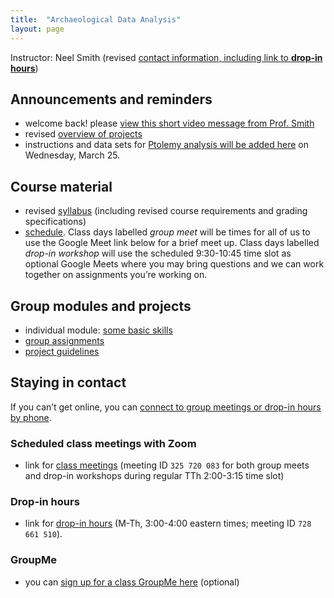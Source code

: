 ```yaml
---
title:  "Archaeological Data Analysis"
layout: page
---
```



Instructor: Neel Smith (revised [contact information, including link to **drop-in hours**](http://neelsmith.info/holycross/contact/))



## Announcements and reminders

- welcome back! please [view this short video message from Prof. Smith](videos/welcome.mp4)
- revised [overview of projects](projects/)
- instructions and data sets for [Ptolemy analysis will be added here](labs/ptolemy/) on Wednesday, March 25.



## Course material

- revised [syllabus](syllabus/) (including revised course requirements and grading specifications)
- [schedule](schedule/). Class days labelled *group meet* will be times for all of us to use the Google Meet link below for a brief meet up. Class days labelled *drop-in workshop* will use the scheduled 9:30-10:45 time slot as optional Google Meets where you may bring questions and we can work together on assignments you’re working on.


## Group modules and projects


- individual module:  [some basic skills](labs/analysis-basics/)
- [group assignments](labs/)
- [project guidelines](projects/)



## Staying in contact

If you can’t get online, you can [connect to group meetings or drop-in hours by phone](phone-options/).

### Scheduled class meetings with Zoom

- link for [class meetings](https://holycross.zoom.us/j/325720083) (meeting ID `325 720 083` for both group meets and drop-in workshops during regular TTh 2:00-3:15 time slot)



### Drop-in hours

-  link for [drop-in hours](https://holycross.zoom.us/j/728661510) (M-Th, 3:00-4:00 eastern times; meeting ID `728 661 510`).  



### GroupMe

- you can [sign up for a class GroupMe here](https://web.groupme.com/join_group/58665869/1UrCvBEg) (optional)
